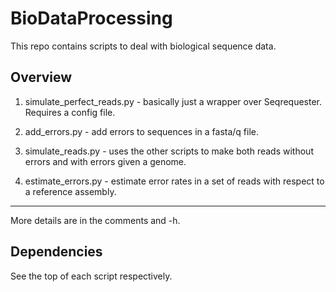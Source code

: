 # BioDataProcessing
This repo contains scripts to deal with biological sequence data.

## Overview
1. simulate_perfect_reads.py - basically just a wrapper over Seqrequester. Requires a config file.

2. add_errors.py - add errors to sequences in a fasta/q file.

3. simulate_reads.py - uses the other scripts to make both reads without errors and with errors given a genome.

4. estimate_errors.py - estimate error rates in a set of reads with respect to a reference assembly.
------------------------------------------
More details are in the comments and -h.

## Dependencies
See the top of each script respectively.

